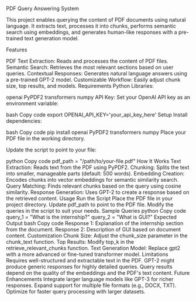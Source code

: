 PDF Query Answering System 

This project enables querying the content of PDF documents using natural language. It extracts text, processes it into chunks, performs semantic search using embeddings, and generates human-like responses with a pre-trained text generation model.

Features

PDF Text Extraction: Reads and processes the content of PDF files.
Semantic Search: Retrieves the most relevant sections based on user queries.
Contextual Responses: Generates natural language answers using a pre-trained GPT-2 model.
Customizable Workflow: Easily adjust chunk size, top results, and models.
Requirements
Python Libraries:

openai
PyPDF2
transformers
numpy
API Key: Set your OpenAI API key as an environment variable:

bash
Copy code
export OPENAI_API_KEY='your_api_key_here'
Setup
Install dependencies:

bash
Copy code
pip install openai PyPDF2 transformers numpy
Place your PDF file in the working directory.

Update the script to point to your file:

python
Copy code
pdf_path = "/path/to/your-file.pdf"
How It Works
Text Extraction: Reads text from the PDF using PyPDF2.
Chunking: Splits the text into smaller, manageable parts (default: 500 words).
Embedding Creation: Encodes chunks into vector embeddings for semantic similarity search.
Query Matching: Finds relevant chunks based on the query using cosine similarity.
Response Generation: Uses GPT-2 to create a response based on the retrieved content.
Usage
Run the Script
Place the PDF file in your project directory.
Update pdf_path to point to the PDF file.
Modify the queries in the script to suit your needs.
Sample Queries
python
Copy code
query_1 = "What is the internship?"
query_2 = "What is GUI?"
Expected Output
bash
Copy code
Response 1: Explanation of the internship section from the document.
Response 2: Description of GUI based on document content.
Customization
Chunk Size: Adjust the chunk_size parameter in the chunk_text function.
Top Results: Modify top_k in the retrieve_relevant_chunks function.
Text Generation Model: Replace gpt2 with a more advanced or fine-tuned transformer model.
Limitations
Requires well-structured and extractable text in the PDF.
GPT-2 might produce generic responses for highly detailed queries.
Query results depend on the quality of the embeddings and the PDF's text content.
Future Enhancements
Integrate larger language models like GPT-3 for richer responses.
Expand support for multiple file formats (e.g., DOCX, TXT).
Optimize for faster query processing with larger datasets.
